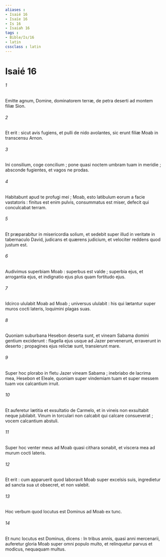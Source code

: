 ```yaml
---
aliases : 
- Isaié 16
- Isaïe 16
- Is 16
- Isaiah 16
tags : 
- Bible/Is/16
- latin
cssclass : latin
---
```


# Isaié 16

###### 1
Emitte agnum, Domine, dominatorem terræ, de petra deserti ad montem filiæ Sion.
###### 2
Et erit : sicut avis fugiens, et pulli de nido avolantes, sic erunt filiæ Moab in transcensu Arnon.
###### 3
Ini consilium, coge concilium ; pone quasi noctem umbram tuam in meridie ; absconde fugientes, et vagos ne prodas.
###### 4
Habitabunt apud te profugi mei ; Moab, esto latibulum eorum a facie vastatoris : finitus est enim pulvis, consummatus est miser, defecit qui conculcabat terram.
###### 5
Et præparabitur in misericordia solium, et sedebit super illud in veritate in tabernaculo David, judicans et quærens judicium, et velociter reddens quod justum est.
###### 6
Audivimus superbiam Moab : superbus est valde ; superbia ejus, et arrogantia ejus, et indignatio ejus plus quam fortitudo ejus.
###### 7
Idcirco ululabit Moab ad Moab ; universus ululabit : his qui lætantur super muros cocti lateris, loquimini plagas suas.
###### 8
Quoniam suburbana Hesebon deserta sunt, et vineam Sabama domini gentium exciderunt : flagella ejus usque ad Jazer pervenerunt, erraverunt in deserto ; propagines ejus relictæ sunt, transierunt mare.
###### 9
Super hoc plorabo in fletu Jazer vineam Sabama ; inebriabo de lacrima mea, Hesebon et Eleale, quoniam super vindemiam tuam et super messem tuam vox calcantium irruit.
###### 10
Et auferetur lætitia et exsultatio de Carmelo, et in vineis non exsultabit neque jubilabit. Vinum in torculari non calcabit qui calcare consueverat ; vocem calcantium abstuli.
###### 11
Super hoc venter meus ad Moab quasi cithara sonabit, et viscera mea ad murum cocti lateris.
###### 12
Et erit : cum apparuerit quod laboravit Moab super excelsis suis, ingredietur ad sancta sua ut obsecret, et non valebit.
###### 13
Hoc verbum quod locutus est Dominus ad Moab ex tunc.
###### 14
Et nunc locutus est Dominus, dicens : In tribus annis, quasi anni mercenarii, auferetur gloria Moab super omni populo multo, et relinquetur parvus et modicus, nequaquam multus.
